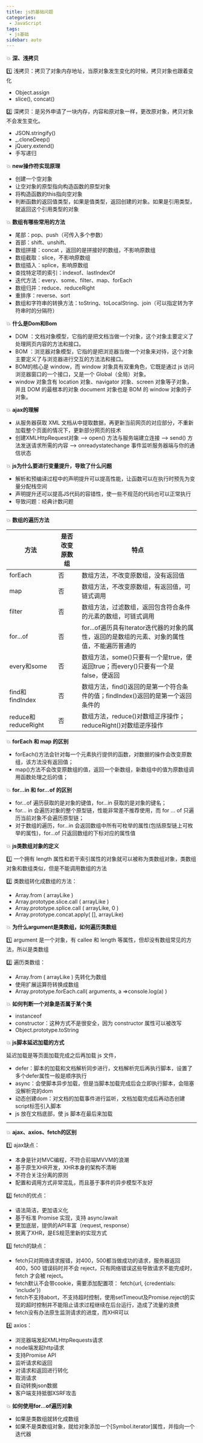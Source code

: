```yaml
---
title: js的基础问题
categories:
 - JavaScript
tags:
 - js基础
sidebar: auto
---
```



:boom: **深、浅拷贝**

:one: 浅拷贝：拷贝了对象内存地址，当原对象发生变化的时候，拷贝对象也跟着变化
- Object.assign
- slice(), concat()

:two: 深拷贝：是另外申请了一块内存，内容和原对象一样，更改原对象，拷贝对象不会发生变化。
- JSON.stringify()
- _.cloneDeep()
- jQuery.extend()
- 手写递归

:boom: **new操作符实现原理**
- 创建一个空对象 
- 让空对象的原型指向构造函数的原型对象
- 将构造函数的this指向空对象 
- 判断函数的返回值类型，如果是值类型，返回创建的对象。如果是引用类型，就返回这个引用类型的对象

:boom: **数组有哪些常用的方法**
- 尾部：pop、push（可传入多个参数）
- 首部：shift、unshift、
- 数组拼接：concat ，返回的是拼接好的数组，不影响原数组
- 数组截取：slice，不影响原数组
- 数组插入：splice，影响原数组
- 查找特定项的索引：indexof、lastIndexOf
- 迭代方法：every、some、filter、map、forEach
- 数组归并：reduce、reduceRight
- 重排序：reverse、sort
- 数组和字符串的转换方法：toString、toLocalString、join（可以指定转为字符串时的分隔符）

:boom: **什么是Dom和Bom**
- DOM ：文档对象模型，它指的是把文档当做一个对象，这个对象主要定义了处理网页内容的方法和接口。
- BOM ：浏览器对象模型，它指的是把浏览器当做一个对象来对待，这个对象主要定义了与浏览器进行交互的方法法和接口。
- BOM的核心是 window，而 window 对象具有双重角色，它既是通过 js 访问浏览器窗口的一个接口，又是一个 Global（全局）对象。
- window 对象含有 location 对象、navigator 对象、screen 对象等子对象，并且 DOM 的最根本的对象 document 对象也是 BOM 的 window 对象的子对象。

:boom: **ajax的理解**
- 从服务器获取 XML 文档从中提取数据，再更新当前网页的对应部分，不重新加载整个页面的情况下，更新部分网页的技术
- 创建XMLHttpRequest对象 --> open() 方法与服务端建立连接 --> send() 方法发送请求所需的内容 --> onreadystatechange 事件监听服务器端与你的通信状态

:boom: **js为什么要进行变量提升，导致了什么问题** 
- 解析和预编译过程中的声明提升可以提高性能，让函数可以在执行时预先为变量分配栈空间
- 声明提升还可以提高JS代码的容错性，使一些不规范的代码也可以正常执行
- 导致问题：经典计数问题

---------------

:boom: **数组的遍历方法**

|方法	   |是否改变原数组	         |特点
|------|---------|--------|
|forEach	|否	|数组方法，不改变原数组，没有返回值
|map	    |否	|数组方法，不改变原数组，有返回值，可链式调用
|filter	    |否	|数组方法，过滤数组，返回包含符合条件的元素的数组，可链式调用
|for...of	|否	|for...of遍历具有Iterator迭代器的对象的属性，返回的是数组的元素、对象的属性值，不能遍历普通的|obj对象，将异步循环变成同步循环
|every和some	    |否|	数组方法，some()只要有一个是true，便返回true；而every()只要有一个是false，便返回|false.
|find和findIndex	|否|	数组方法，find()返回的是第一个符合条件的值；findIndex()返回的是第一个返回条件的|值的索引值
|reduce和reduceRight|否	|数组方法，reduce()对数组正序操作；reduceRight()对数组逆序操作


:boom: **forEach 和 map 的区别**

- forEach()方法会针对每一个元素执行提供的函数，对数据的操作会改变原数组，该方法没有返回值；
- map()方法不会改变原数组的值，返回一个新数组，新数组中的值为原数组调用函数处理之后的值；

:boom: **for...in 和 for...of 的区别**

- for…of 遍历获取的是对象的键值，for…in 获取的是对象的键名；
- for… in 会遍历对象的整个原型链，性能非常差不推荐使用，而 for … of 只遍历当前对象不会遍历原型链；
- 对于数组的遍历，for…in 会返回数组中所有可枚举的属性(包括原型链上可枚举的属性)，for…of 只返回数组的下标对应的属性值

:boom: **js类数组对象的定义**

:one:  一个拥有 length 属性和若干索引属性的对象就可以被称为类数组对象，类数组对象和数组类似，但是不能调用数组的方法

:two:  类数组转化成数组的方法：
- Array.from ( arrayLike ) 
- Array.prototype.slice.call ( arrayLike )
- Array.prototype.splice.call ( arrayLike, 0 )
- Array.prototype.concat.apply( [],  arrayLike)

:boom: **为什么argument是类数组，如何遍历类数组**

:one: argument 是一个对象，有 callee 和 length 等属性，但却没有数组常见的方法，所以是类数组

:two: 遍历类数组：
- Array.from ( arrayLike ) 先转化为数组
- 使用扩展运算符转换成数组
- Array.prototype.forEach.call( arguments, a =>console.log(a)  )

:boom: **如何判断一个对象是否属于某个类**

- instanceof
- constructor：这种方式不是很安全，因为 constructor 属性可以被改写
- Object.prototype.toString

:boom: **js脚本延迟加载的方式**

  延迟加载是等页面加载完成之后再加载 js 文件， 
- defer：脚本的加载和文档解析同步进行，文档解析完后再执行脚本，设置了多个defer属性一般是顺序执行
- async：会使脚本异步加载，但是当脚本加载完成后会立即执行脚本，会阻塞没解析完的dom
- 动态创建dom：对文档的加载事件进行监听，文档加载完成后再动态创建script标签引入脚本 
- js 放在文档底部，使 js 脚本在最后来加载


------------- 


:boom: **ajax、axios、fetch的区别**

:one: ajax缺点：
  - 本身是针对MVC编程，不符合前端MVVM的浪潮
  - 基于原生XHR开发，XHR本身的架构不清晰
  - 不符合关注分离的原则
  - 配置和调用方式非常混乱，而且基于事件的异步模型不友好

:two: fetch的优点：
  - 语法简洁，更加语义化
  - 基于标准 Promise 实现，支持 async/await
  - 更加底层，提供的API丰富（request, response）
  - 脱离了XHR，是ES规范里新的实现方式

:three: fetch的缺点：
  - fetch只对网络请求报错，对400，500都当做成功的请求，服务器返回 400，500 错误码时并不会 reject，只有网络错误这些导致请求不能完成时，fetch 才会被 reject。
  - fetch默认不会带cookie，需要添加配置项： fetch(url, {credentials: 'include'})
  - fetch不支持abort，不支持超时控制，使用setTimeout及Promise.reject的实现的超时控制并不能阻止请求过程继续在后台运行，造成了流量的浪费	
  - fetch没有办法原生监测请求的进度，而XHR可以

:four: axios：
  - 浏览器端发起XMLHttpRequests请求
  - node端发起http请求
  - 支持Promise API
  - 监听请求和返回
  - 对请求和返回进行转化
  - 取消请求
  - 自动转换json数据
  - 客户端支持抵御XSRF攻击


:boom: **如何使用for...of遍历对象**
- 如果是类数组就转化成数组
- 如果不是类数组对象，就给对象添加一个[Symbol.iterator]属性，并指向一个迭代器